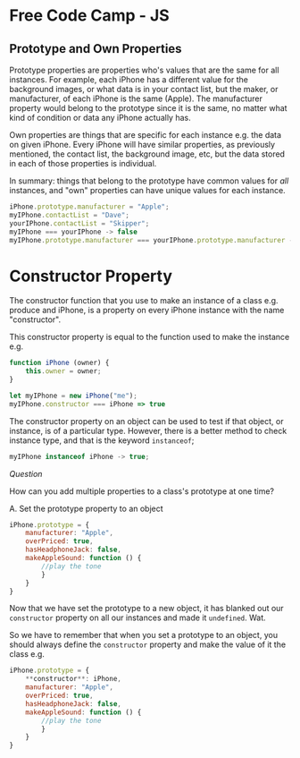 # Free Code Camp - JS

## Prototype and Own Properties
Prototype properties are properties who's values that are the same for all instances. For example, each iPhone has a different value for the background images, or what data is in your contact list, but the maker, or manufacturer, of each iPhone is the same (Apple). The manufacturer property would belong to the prototype since it is the same, no matter what kind of condition or data any iPhone actually has.

Own properties are things that are specific for each instance e.g. the data on given iPhone. Every iPhone will have similar properties, as previously mentioned, the contact list, the background image, etc, but the data stored in each of those properties is individual.

In summary: things that belong to the prototype have common values for *all* instances, and "own" properties can have unique values for each instance.
```javascript
iPhone.prototype.manufacturer = "Apple";
myIPhone.contactList = "Dave";
yourIPhone.contactList = "Skipper";
myIPhone === yourIPhone -> false
myIPhone.prototype.manufacturer === yourIPhone.prototype.manufacturer -> true
```

# Constructor Property
The constructor function that you use to make an instance of a class e.g. produce and iPhone, is a property on every iPhone instance with the name "constructor".

This constructor property is equal to the function used to make the instance e.g.

```javascript
function iPhone (owner) {
    this.owner = owner;
}

let myIPhone = new iPhone("me");
myIPhone.constructor === iPhone => true
```

The constructor property on an object can be used to test if that object, or instance, is of a particular type. However, there is a better method to check instance type, and that is the keyword `instanceof`;

```javascript
myIPhone instanceof iPhone -> true;
```

*Question*

How can you add multiple properties to a class's prototype at one time?

A. Set the prototype property to an object
```javascript
iPhone.prototype = {
    manufacturer: "Apple",
    overPriced: true,
    hasHeadphoneJack: false,
    makeAppleSound: function () {
        //play the tone
        }
    }
}
```

Now that we have set the prototype to a new object, it has blanked out our `constructor` property on all our instances and made it `undefined`. Wat. 

So we have to remember that when you set a prototype to an object, you should always define the `constructor` property and make the value of it the class e.g.

```javascript
iPhone.prototype = {
    **constructor**: iPhone,
    manufacturer: "Apple",
    overPriced: true,
    hasHeadphoneJack: false,
    makeAppleSound: function () {
        //play the tone
        }
    }
}
```
